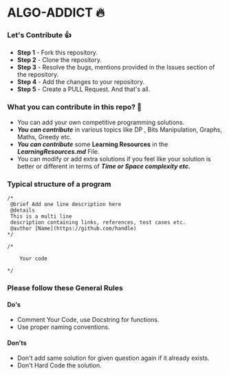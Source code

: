 # ALGO-ADDICT :fire:

### Let's Contribute :+1:
- **Step 1** - Fork this repository.
- **Step 2** - Clone the repository.
- **Step 3** - Resolve the bugs, mentions provided in the Issues section of the repository.
- **Step 4** - Add the changes to your repository.
- **Step 5** - Create a PULL Request. And that's all.

### What you can contribute in this repo? :punch:
- You can add your own competitive programming solutions. 
- ***You can contribute*** in various topics like DP , Bits Manipulation, Graphs, Maths, Greedy etc. 
- ***You can contribute*** some **Learning Resources** in the ***LearningResources.md*** File.
- You can modify or add extra solutions if you feel like your solution is better or different in terms of ***Time or Space complexity etc.***

### Typical structure of a program
```
/*
 @brief Add one line description here
 @details
 This is a multi line
 description containing links, references, test cases etc.
 @author [Name](https://github.com/handle)
*/
 
/*
 
    Your code
 
*/
```
### Please follow these General Rules
#### Do's
- Comment Your Code, use Docstring for functions.
- Use proper naming conventions.

#### Don'ts
- Don't add same solution for given question again if it already exists.
- Don't Hard Code the solution. 
